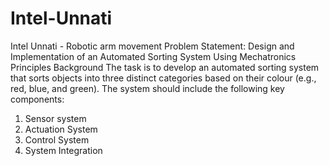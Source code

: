 # Intel-Unnati
Intel Unnati - Robotic arm movement 
Problem Statement:
Design and Implementation of an Automated Sorting System Using Mechatronics Principles 
Background
The task is to develop an automated sorting system that sorts objects into three distinct 
categories based on their colour (e.g., red, blue, and green). The system should include the following 
key components:  
1. Sensor system
2. Actuation System
3. Control System
4. System Integration

